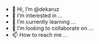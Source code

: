 - 👋 Hi, I’m @dekaruz
- 👀 I’m interested in ...
- 🌱 I’m currently learning ...
- 💞️ I’m looking to collaborate on ...
- 📫 How to reach me ...

<!---
dekaruz/dekaruz is a ✨ special ✨ repository because its `README.md` (this file) appears on your GitHub profile.
You can click the Preview link to take a look at your changes.
--->
